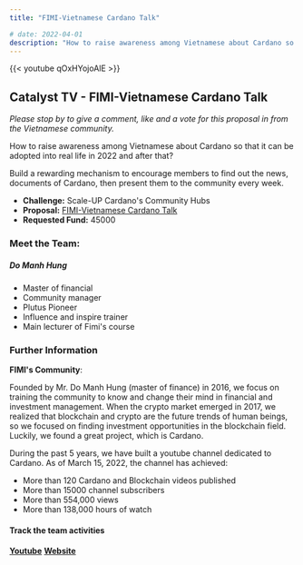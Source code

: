```yaml
---
title: "FIMI-Vietnamese Cardano Talk"

# date: 2022-04-01
description: "How to raise awareness among Vietnamese about Cardano so that it can be adopted into real life in 2022 and after that?"
---
```


{{<  youtube qOxHYojoAlE >}}

## Catalyst TV - FIMI-Vietnamese Cardano Talk

*Please stop by to give a comment, like and a vote for this proposal in from the Vietnamese community.*

How to raise awareness among Vietnamese about Cardano so that it can be adopted into real life in 2022 and after that?

Build a rewarding mechanism to encourage members to find out the news, documents of Cardano, then present them to the community every week.

- **Challenge:** Scale-UP Cardano's Community Hubs
- **Proposal:** [FIMI-Vietnamese Cardano Talk](https://cardano.ideascale.com/c/idea/403743)  
- **Requested Fund:** 45000

### Meet the Team:

##### **Do Manh Hung**
- Master of financial
- Community manager
- Plutus Pioneer
- Influence and inspire trainer
- Main lecturer of Fimi's course

### Further Information

**FIMI's Community**:

Founded by Mr. Do Manh Hung (master of finance) in 2016, we focus on training the community to know and change their mind in financial and investment management. When the crypto market emerged in 2017, we realized that blockchain and crypto are the future trends of human beings, so we focused on finding investment opportunities in the blockchain field. Luckily, we found a great project, which is Cardano.

During the past 5 years, we have built a youtube channel dedicated to Cardano. As of March 15, 2022, the channel has achieved:

- More than 120 Cardano and Blockchain videos published
- More than 15000 channel subscribers
- More than 554,000 views
- More than 138,000 hours of watch

#### Track the team activities
[**Youtube**](https://www.youtube.com/channel/UCoyi5FmVh6aFY2pWM0EI8Vg/videos)
[**Website**](https://fimi.vn/ada/)